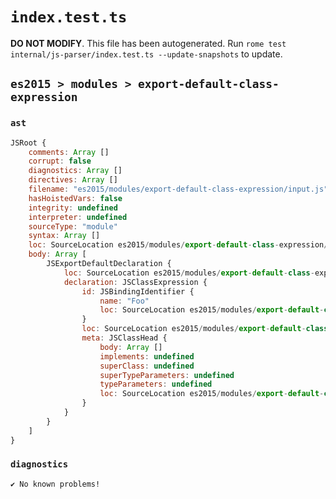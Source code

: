 # `index.test.ts`

**DO NOT MODIFY**. This file has been autogenerated. Run `rome test internal/js-parser/index.test.ts --update-snapshots` to update.

## `es2015 > modules > export-default-class-expression`

### `ast`

```javascript
JSRoot {
	comments: Array []
	corrupt: false
	diagnostics: Array []
	directives: Array []
	filename: "es2015/modules/export-default-class-expression/input.js"
	hasHoistedVars: false
	integrity: undefined
	interpreter: undefined
	sourceType: "module"
	syntax: Array []
	loc: SourceLocation es2015/modules/export-default-class-expression/input.js 1:0-2:0
	body: Array [
		JSExportDefaultDeclaration {
			loc: SourceLocation es2015/modules/export-default-class-expression/input.js 1:0-1:30
			declaration: JSClassExpression {
				id: JSBindingIdentifier {
					name: "Foo"
					loc: SourceLocation es2015/modules/export-default-class-expression/input.js 1:22-1:25 (Foo)
				}
				loc: SourceLocation es2015/modules/export-default-class-expression/input.js 1:16-1:28
				meta: JSClassHead {
					body: Array []
					implements: undefined
					superClass: undefined
					superTypeParameters: undefined
					typeParameters: undefined
					loc: SourceLocation es2015/modules/export-default-class-expression/input.js 1:16-1:28
				}
			}
		}
	]
}
```

### `diagnostics`

```
✔ No known problems!

```
